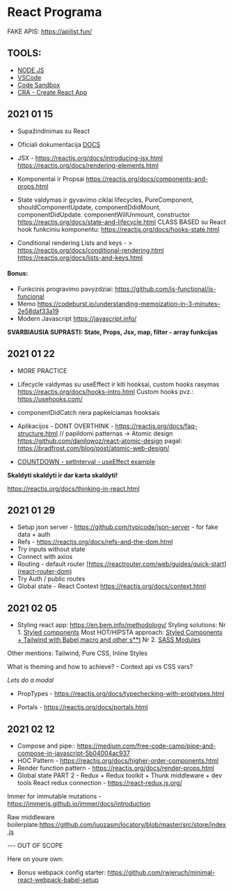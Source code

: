 # React Programa

FAKE APIS: https://apilist.fun/

## TOOLS:
- [NODE JS](https://nodejs.org/en/)
- [VSCode](https://code.visualstudio.com/) 
- [Code Sandbox](https://codesandbox.io/)
- [CRA - Create React App](https://reactjs.org/docs/create-a-new-react-app.html)

## 2021 01 15

- Supažindinimas su React 
- Oficiali dokumentacija [DOCS](https://reactjs.org/docs/getting-started.html)
- JSX - https://reactjs.org/docs/introducing-jsx.html   
https://reactjs.org/docs/rendering-elements.html

- Komponentai ir Propsai https://reactjs.org/docs/components-and-props.html
- State valdymas ir gyvavimo ciklai lifecycles, PureComponent, shouldComponentUpdate, componentDdidMount, componentDidUpdate. componentWillUnmount, constructor https://reactjs.org/docs/state-and-lifecycle.html CLASS BASED
su React hook funkciniu komponentu: https://reactjs.org/docs/hooks-state.html
- Conditional rendering Lists and keys - >
https://reactjs.org/docs/conditional-rendering.html
https://reactjs.org/docs/lists-and-keys.html


#### Bonus: 

- Funkcinis progravimo pavyzdziai: https://github.com/js-functional/js-funcional
- Memo https://codeburst.io/understanding-memoization-in-3-minutes-2e58daf33a19
- Modern Javascript https://javascript.info/

**SVARBIAUSIA SUPRASTI: State, Props, Jsx, map, filter - array funkcijas**

## 2021 01 22
- MORE PRACTICE
- Lifecycle valdymas su useEffect ir kiti hooksai, custom hooks rasymas https://reactjs.org/docs/hooks-intro.html
Custom hooks pvz.: https://usehooks.com/
- componentDidCatch nera papkeiciamas hooksais
- Aplikacijos - DONT OVERTHINK - https://reactjs.org/docs/faq-structure.html 
// papildomi patternas -> Atomic design https://github.com/danilowoz/react-atomic-design pagal: https://bradfrost.com/blog/post/atomic-web-design/

- [COUNTDOWN - setInterval - useEffect example](https://github.com/juozasm/react-mokymai/blob/master/Countdown.js)

**Skaldyti skaldyti ir dar karta skaldyti!**

https://reactjs.org/docs/thinking-in-react.html

## 2021 01 29
- Setup json server - https://github.com/typicode/json-server - for fake data + auth
- Refs - https://reactjs.org/docs/refs-and-the-dom.html
- Try inputs without state
- Connect with axios 
- Routing - default router [https://reactrouter.com/web/guides/quick-start](react-router-dom)
- Try Auth / public routes
- Global state - React Context https://reactjs.org/docs/context.html

## 2021 02 05

- Styling react app: https://en.bem.info/methodology/
Styling solutions: 
Nr 1. [Styled components](https://styled-components.com) Most HOT/HIPSTA approach: [Styled Components + Tailwind with Babel macro and other s**t](https://dev.to/devsmranjan/styling-react-components-styled-components-twin-macro-tailwind-css-2-0-3cnk)
Nr 2. [SASS Modules](https://github.com/css-modules/css-modules)

Other mentions: Tailwind, Pure CSS, Inline Styles

What is theming and how to achieve? - Context api vs CSS vars?

*Lets do a modal*

- PropTypes - https://reactjs.org/docs/typechecking-with-proptypes.html

- Portals - https://reactjs.org/docs/portals.html

## 2021 02 12
- Compose and pipe:: https://medium.com/free-code-camp/pipe-and-compose-in-javascript-5b04004ac937
- HOC Pattern - https://reactjs.org/docs/higher-order-components.html
- Render function pattern - https://reactjs.org/docs/render-props.html
- Global state PART 2 - Redux + Redux toolkit + Thunk middleware + dev tools
React redux connection - https://react-redux.js.org/

Immer for immutable mutations - https://immerjs.github.io/immer/docs/introduction

Raw middleware boilerplate:https://github.com/juozasm/locatory/blob/master/src/store/index.js

--- OUT OF SCOPE

Here on youre own:
- Bonus webpack config starter: https://github.com/rwieruch/minimal-react-webpack-babel-setup

